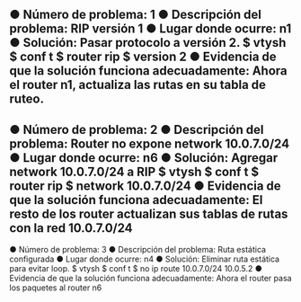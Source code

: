 ● Número de problema: 1
● Descripción del problema: RIP versión 1
● Lugar donde ocurre: n1
● Solución: Pasar protocolo a versión 2.
  $ vtysh
  $ conf t
  $ router rip
  $ version 2
● Evidencia de que la solución funciona adecuadamente: Ahora el router n1,
actualiza las rutas en su tabla de ruteo.
--------------------------------------------------------------------------
● Número de problema: 2
● Descripción del problema: Router no expone network 10.0.7.0/24
● Lugar donde ocurre: n6
● Solución: Agregar network 10.0.7.0/24 a RIP
  $ vtysh
  $ conf t
  $ router rip
  $ network 10.0.7.0/24
● Evidencia de que la solución funciona adecuadamente: El resto de los router
actualizan sus tablas de rutas con la red 10.0.7.0/24
--------------------------------------------------------------------------
● Número de problema: 3
● Descripción del problema: Ruta estática configurada
● Lugar donde ocurre: n4
● Solución: Eliminar ruta estática para evitar loop.
  $ vtysh
  $ conf t
  $ no ip route 10.0.7.0/24 10.0.5.2
● Evidencia de que la solución funciona adecuadamente: Ahora el router pasa los
paquetes al router n6
